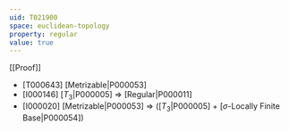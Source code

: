 ```yaml
---
uid: T021900
space: euclidean-topology
property: regular
value: true
---
```

[[Proof]]

* [T000643] [Metrizable|P000053]
* [I000146] [$T_3$|P000005] => [Regular|P000011]
* [I000020] [Metrizable|P000053] => ([$T_3$|P000005] + [$\sigma$-Locally Finite Base|P000054])


